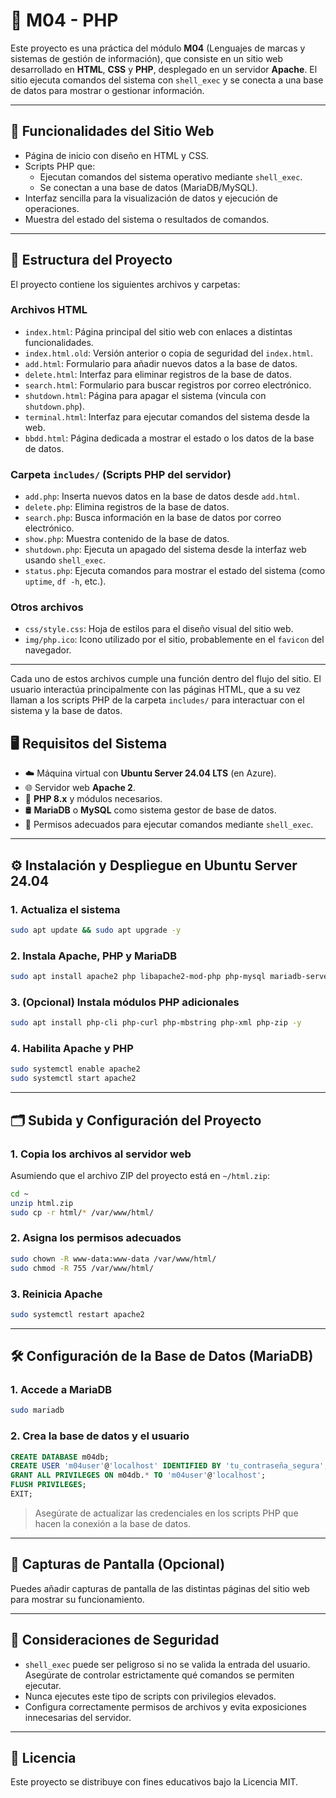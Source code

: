 # 📁 M04 - PHP

Este proyecto es una práctica del módulo **M04** (Lenguajes de marcas y sistemas de gestión de información), que consiste en un sitio web desarrollado en **HTML**, **CSS** y **PHP**, desplegado en un servidor **Apache**. El sitio ejecuta comandos del sistema con `shell_exec` y se conecta a una base de datos para mostrar o gestionar información.

---

## 🚀 Funcionalidades del Sitio Web

- Página de inicio con diseño en HTML y CSS.
- Scripts PHP que:
  - Ejecutan comandos del sistema operativo mediante `shell_exec`.
  - Se conectan a una base de datos (MariaDB/MySQL).
- Interfaz sencilla para la visualización de datos y ejecución de operaciones.
- Muestra del estado del sistema o resultados de comandos.

---

## 📁 Estructura del Proyecto

El proyecto contiene los siguientes archivos y carpetas:

### Archivos HTML

- `index.html`: Página principal del sitio web con enlaces a distintas funcionalidades.
- `index.html.old`: Versión anterior o copia de seguridad del `index.html`.
- `add.html`: Formulario para añadir nuevos datos a la base de datos.
- `delete.html`: Interfaz para eliminar registros de la base de datos.
- `search.html`: Formulario para buscar registros por correo electrónico.
- `shutdown.html`: Página para apagar el sistema (vincula con `shutdown.php`).
- `terminal.html`: Interfaz para ejecutar comandos del sistema desde la web.
- `bbdd.html`: Página dedicada a mostrar el estado o los datos de la base de datos.

### Carpeta `includes/` (Scripts PHP del servidor)

- `add.php`: Inserta nuevos datos en la base de datos desde `add.html`.
- `delete.php`: Elimina registros de la base de datos.
- `search.php`: Busca información en la base de datos por correo electrónico.
- `show.php`: Muestra contenido de la base de datos.
- `shutdown.php`: Ejecuta un apagado del sistema desde la interfaz web usando `shell_exec`.
- `status.php`: Ejecuta comandos para mostrar el estado del sistema (como `uptime`, `df -h`, etc.).

### Otros archivos

- `css/style.css`: Hoja de estilos para el diseño visual del sitio web.
- `img/php.ico`: Icono utilizado por el sitio, probablemente en el `favicon` del navegador.

---

Cada uno de estos archivos cumple una función dentro del flujo del sitio. El usuario interactúa principalmente con las páginas HTML, que a su vez llaman a los scripts PHP de la carpeta `includes/` para interactuar con el sistema y la base de datos.

## 🖥️ Requisitos del Sistema

- ☁️ Máquina virtual con **Ubuntu Server 24.04 LTS** (en Azure).
- 🌐 Servidor web **Apache 2**.
- 🐘 **PHP 8.x** y módulos necesarios.
- 🛢️ **MariaDB** o **MySQL** como sistema gestor de base de datos.
- 🔐 Permisos adecuados para ejecutar comandos mediante `shell_exec`.

---

## ⚙️ Instalación y Despliegue en Ubuntu Server 24.04

### 1. Actualiza el sistema

```bash
sudo apt update && sudo apt upgrade -y
```

### 2. Instala Apache, PHP y MariaDB

```bash
sudo apt install apache2 php libapache2-mod-php php-mysql mariadb-server unzip -y
```

### 3. (Opcional) Instala módulos PHP adicionales

```bash
sudo apt install php-cli php-curl php-mbstring php-xml php-zip -y
```

### 4. Habilita Apache y PHP

```bash
sudo systemctl enable apache2
sudo systemctl start apache2
```

---

## 🗂️ Subida y Configuración del Proyecto

### 1. Copia los archivos al servidor web

Asumiendo que el archivo ZIP del proyecto está en `~/html.zip`:

```bash
cd ~
unzip html.zip
sudo cp -r html/* /var/www/html/
```

### 2. Asigna los permisos adecuados

```bash
sudo chown -R www-data:www-data /var/www/html/
sudo chmod -R 755 /var/www/html/
```

### 3. Reinicia Apache

```bash
sudo systemctl restart apache2
```

---

## 🛠️ Configuración de la Base de Datos (MariaDB)

### 1. Accede a MariaDB

```bash
sudo mariadb
```

### 2. Crea la base de datos y el usuario

```sql
CREATE DATABASE m04db;
CREATE USER 'm04user'@'localhost' IDENTIFIED BY 'tu_contraseña_segura';
GRANT ALL PRIVILEGES ON m04db.* TO 'm04user'@'localhost';
FLUSH PRIVILEGES;
EXIT;
```

> Asegúrate de actualizar las credenciales en los scripts PHP que hacen la conexión a la base de datos.

---

## 📸 Capturas de Pantalla (Opcional)

Puedes añadir capturas de pantalla de las distintas páginas del sitio web para mostrar su funcionamiento.

---

## 🔐 Consideraciones de Seguridad

- `shell_exec` puede ser peligroso si no se valida la entrada del usuario. Asegúrate de controlar estrictamente qué comandos se permiten ejecutar.
- Nunca ejecutes este tipo de scripts con privilegios elevados.
- Configura correctamente permisos de archivos y evita exposiciones innecesarias del servidor.

---

## 📄 Licencia

Este proyecto se distribuye con fines educativos bajo la Licencia MIT.

